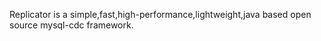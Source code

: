 
Replicator is a simple,fast,high-performance,lightweight,java based open source mysql-cdc framework.

